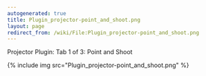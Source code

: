 ```yaml
---
autogenerated: true
title: Plugin_projector-point_and_shoot.png
layout: page
redirect_from: /wiki/File:Plugin_projector-point_and_shoot.png
---
```


Projector Plugin: Tab 1 of 3: Point and Shoot

{% include img src="Plugin_projector-point_and_shoot.png" %}

